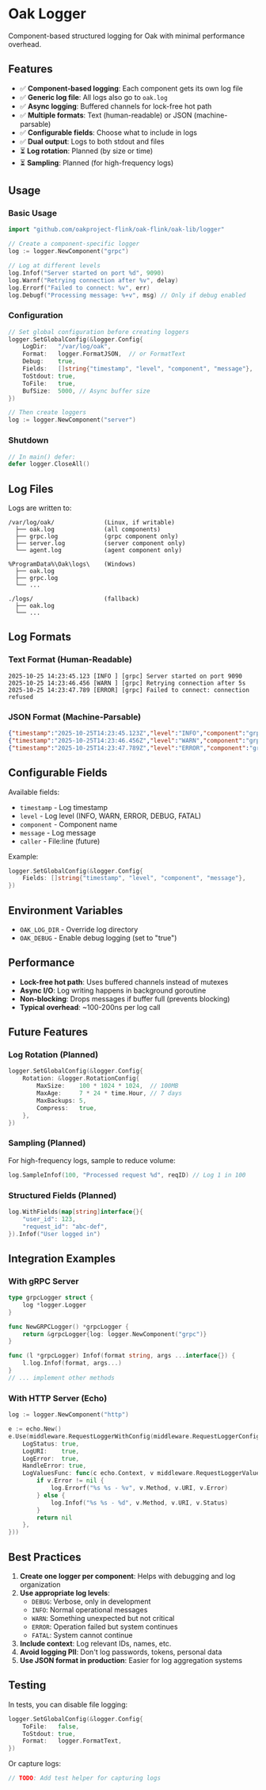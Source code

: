 # Oak Logger

Component-based structured logging for Oak with minimal performance overhead.

## Features

- ✅ **Component-based logging**: Each component gets its own log file
- ✅ **Generic log file**: All logs also go to `oak.log`
- ✅ **Async logging**: Buffered channels for lock-free hot path
- ✅ **Multiple formats**: Text (human-readable) or JSON (machine-parsable)
- ✅ **Configurable fields**: Choose what to include in logs
- ✅ **Dual output**: Logs to both stdout and files
- ⏳ **Log rotation**: Planned (by size or time)
- ⏳ **Sampling**: Planned (for high-frequency logs)

## Usage

### Basic Usage

```go
import "github.com/oakproject-flink/oak-flink/oak-lib/logger"

// Create a component-specific logger
log := logger.NewComponent("grpc")

// Log at different levels
log.Infof("Server started on port %d", 9090)
log.Warnf("Retrying connection after %v", delay)
log.Errorf("Failed to connect: %v", err)
log.Debugf("Processing message: %+v", msg) // Only if debug enabled
```

### Configuration

```go
// Set global configuration before creating loggers
logger.SetGlobalConfig(&logger.Config{
    LogDir:   "/var/log/oak",
    Format:   logger.FormatJSON,  // or FormatText
    Debug:    true,
    Fields:   []string{"timestamp", "level", "component", "message"},
    ToStdout: true,
    ToFile:   true,
    BufSize:  5000, // Async buffer size
})

// Then create loggers
log := logger.NewComponent("server")
```

### Shutdown

```go
// In main() defer:
defer logger.CloseAll()
```

## Log Files

Logs are written to:

```
/var/log/oak/              (Linux, if writable)
  ├── oak.log              (all components)
  ├── grpc.log             (grpc component only)
  ├── server.log           (server component only)
  └── agent.log            (agent component only)

%ProgramData%\Oak\logs\    (Windows)
  ├── oak.log
  ├── grpc.log
  └── ...

./logs/                    (fallback)
  ├── oak.log
  └── ...
```

## Log Formats

### Text Format (Human-Readable)

```
2025-10-25 14:23:45.123 [INFO ] [grpc] Server started on port 9090
2025-10-25 14:23:46.456 [WARN ] [grpc] Retrying connection after 5s
2025-10-25 14:23:47.789 [ERROR] [grpc] Failed to connect: connection refused
```

### JSON Format (Machine-Parsable)

```json
{"timestamp":"2025-10-25T14:23:45.123Z","level":"INFO","component":"grpc","message":"Server started on port 9090"}
{"timestamp":"2025-10-25T14:23:46.456Z","level":"WARN","component":"grpc","message":"Retrying connection after 5s"}
{"timestamp":"2025-10-25T14:23:47.789Z","level":"ERROR","component":"grpc","message":"Failed to connect: connection refused"}
```

## Configurable Fields

Available fields:
- `timestamp` - Log timestamp
- `level` - Log level (INFO, WARN, ERROR, DEBUG, FATAL)
- `component` - Component name
- `message` - Log message
- `caller` - File:line (future)

Example:
```go
logger.SetGlobalConfig(&logger.Config{
    Fields: []string{"timestamp", "level", "component", "message"},
})
```

## Environment Variables

- `OAK_LOG_DIR` - Override log directory
- `OAK_DEBUG` - Enable debug logging (set to "true")

## Performance

- **Lock-free hot path**: Uses buffered channels instead of mutexes
- **Async I/O**: Log writing happens in background goroutine
- **Non-blocking**: Drops messages if buffer full (prevents blocking)
- **Typical overhead**: ~100-200ns per log call

## Future Features

### Log Rotation (Planned)

```go
logger.SetGlobalConfig(&logger.Config{
    Rotation: &logger.RotationConfig{
        MaxSize:    100 * 1024 * 1024,  // 100MB
        MaxAge:     7 * 24 * time.Hour, // 7 days
        MaxBackups: 5,
        Compress:   true,
    },
})
```

### Sampling (Planned)

For high-frequency logs, sample to reduce volume:

```go
log.SampleInfof(100, "Processed request %d", reqID) // Log 1 in 100
```

### Structured Fields (Planned)

```go
log.WithFields(map[string]interface{}{
    "user_id": 123,
    "request_id": "abc-def",
}).Infof("User logged in")
```

## Integration Examples

### With gRPC Server

```go
type grpcLogger struct {
    log *logger.Logger
}

func NewGRPCLogger() *grpcLogger {
    return &grpcLogger{log: logger.NewComponent("grpc")}
}

func (l *grpcLogger) Infof(format string, args ...interface{}) {
    l.log.Infof(format, args...)
}
// ... implement other methods
```

### With HTTP Server (Echo)

```go
log := logger.NewComponent("http")

e := echo.New()
e.Use(middleware.RequestLoggerWithConfig(middleware.RequestLoggerConfig{
    LogStatus: true,
    LogURI:    true,
    LogError:  true,
    HandleError: true,
    LogValuesFunc: func(c echo.Context, v middleware.RequestLoggerValues) error {
        if v.Error != nil {
            log.Errorf("%s %s - %v", v.Method, v.URI, v.Error)
        } else {
            log.Infof("%s %s - %d", v.Method, v.URI, v.Status)
        }
        return nil
    },
}))
```

## Best Practices

1. **Create one logger per component**: Helps with debugging and log organization
2. **Use appropriate log levels**:
   - `DEBUG`: Verbose, only in development
   - `INFO`: Normal operational messages
   - `WARN`: Something unexpected but not critical
   - `ERROR`: Operation failed but system continues
   - `FATAL`: System cannot continue
3. **Include context**: Log relevant IDs, names, etc.
4. **Avoid logging PII**: Don't log passwords, tokens, personal data
5. **Use JSON format in production**: Easier for log aggregation systems

## Testing

In tests, you can disable file logging:

```go
logger.SetGlobalConfig(&logger.Config{
    ToFile:   false,
    ToStdout: true,
    Format:   logger.FormatText,
})
```

Or capture logs:

```go
// TODO: Add test helper for capturing logs
```
